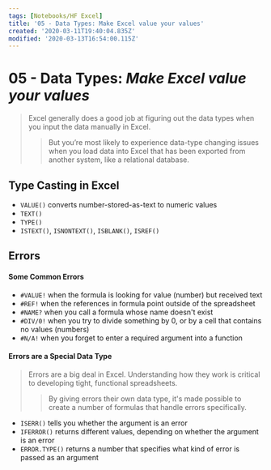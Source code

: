 ```yaml
---
tags: [Notebooks/HF Excel]
title: '05 - Data Types: Make Excel value your values'
created: '2020-03-11T19:40:04.835Z'
modified: '2020-03-13T16:54:00.115Z'
---
```


# 05 - Data Types: *Make Excel value your values*

> Excel generally does a good job at figuring out the data types when you input the data manually in Excel.
>> But you’re most likely to experience data-type changing issues when you load data into Excel that has been exported from another system, like a relational database.

## Type Casting in Excel
- `VALUE()` converts number-stored-as-text to numeric values
- `TEXT()`
- `TYPE()`
- `ISTEXT()`, `ISNONTEXT()`, `ISBLANK()`, `ISREF()`

## Errors

#### Some Common Errors
- `#VALUE!` when the formula is looking for value (number) but received text
- `#REF!` when the references in formula point outside of the spreadsheet
- `#NAME?` when you call a formula whose name doesn't exist
- `#DIV/0!` when you try to divide something by 0, or by a cell that contains no values (numbers)
- `#N/A!` when you forget to enter a required argument into a function

#### Errors are a Special Data Type
> Errors are a big deal in Excel. Understanding how they work is critical to developing tight, functional spreadsheets.
>> By giving errors their own data type, it's made possible to create a number of formulas that handle errors specifically.

- `ISERR()` tells you whether the argument is an error
- `IFERROR()` returns different values, depending on whether the argument is an error
- `ERROR.TYPE()` returns a number that specifies what kind of error is passed as an argument
